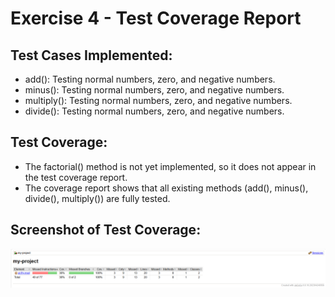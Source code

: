 # Exercise 4 - Test Coverage Report

## Test Cases Implemented:
- add(): Testing normal numbers, zero, and negative numbers.
- minus(): Testing normal numbers, zero, and negative numbers.
- multiply(): Testing normal numbers, zero, and negative numbers.
- divide(): Testing normal numbers, zero, and negative numbers.

## Test Coverage:
- The factorial() method is not yet implemented, so it does not appear in the test coverage report.
- The coverage report shows that all existing methods (add(), minus(), divide(), multiply()) are fully tested.

## Screenshot of Test Coverage:
![Test Coverage](resources/images/ex4_1.png)